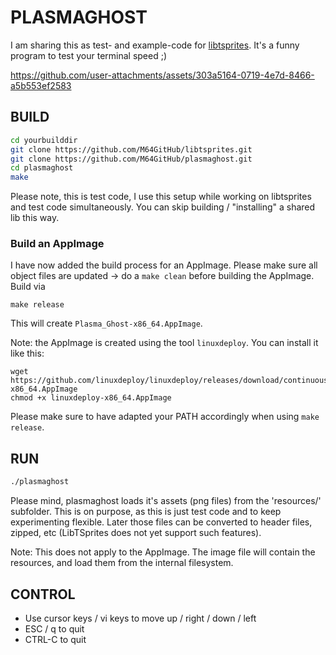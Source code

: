 # PLASMAGHOST
I am sharing this as test- and example-code for [libtsprites](https://github.com/M64GitHub/libtsprites). It's a funny program to test your terminal speed ;)


https://github.com/user-attachments/assets/303a5164-0719-4e7d-8466-a5b553ef2583


## BUILD

```bash
cd yourbuilddir
git clone https://github.com/M64GitHub/libtsprites.git
git clone https://github.com/M64GitHub/plasmaghost.git
cd plasmaghost
make
```
Please note, this is test code, I use this setup while working on libtsprites and test code simultaneously. You can skip building / "installing" a shared lib this way.

### Build an AppImage
I have now added the build process for an AppImage. Please make sure all object files are updated -> do a `make clean` before building the AppImage.  
Build via
```
make release
```
This will create `Plasma_Ghost-x86_64.AppImage`.  

Note: the AppImage is created using the tool `linuxdeploy`. You can install it like this:
```
wget https://github.com/linuxdeploy/linuxdeploy/releases/download/continuous/linuxdeploy-x86_64.AppImage
chmod +x linuxdeploy-x86_64.AppImage
```
Please make sure to have adapted your PATH accordingly when using `make release`.


## RUN

```bash
./plasmaghost
```
Please mind, plasmaghost loads it's assets (png files) from the 'resources/' subfolder. This is on purpose, as this is just test code and to keep experimenting flexible. Later those files can be converted to header files, zipped, etc (LibTSprites does not yet support such features).  

Note: This does not apply to the AppImage. The image file will contain the resources, and load them from the internal filesystem.

## CONTROL

- Use cursor keys / vi keys to move up / right / down / left
- ESC / q to quit
- CTRL-C to quit
